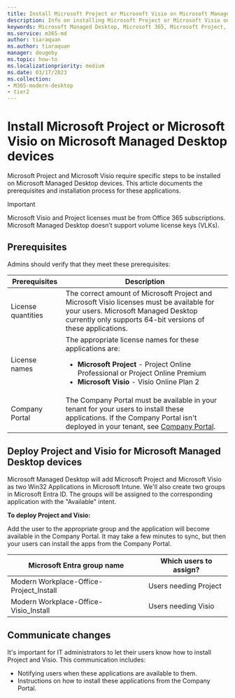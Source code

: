 ```yaml
---
title: Install Microsoft Project or Microsoft Visio on Microsoft Managed Desktop devices 
description: Info on installing Microsoft Project or Microsoft Visio on Microsoft Managed Desktop devices 
keywords: Microsoft Managed Desktop, Microsoft 365, Microsoft Project, Microsoft Visio
ms.service: m365-md
author: tiaraquan
ms.author: tiaraquan
manager: dougeby
ms.topic: how-to
ms.localizationpriority: medium
ms.date: 03/17/2023
ms.collection: 
- M365-modern-desktop
- tier2
---
```


# Install Microsoft Project or Microsoft Visio on Microsoft Managed Desktop devices

Microsoft Project and Microsoft Visio require specific steps to be installed on Microsoft Managed Desktop devices. This article documents the prerequisites and installation process for these applications.

> [!IMPORTANT]
> Microsoft Visio and Project licenses must be from Office 365 subscriptions. Microsoft Managed Desktop doesn’t support volume license keys (VLKs).

## Prerequisites

Admins should verify that they meet these prerequisites:

| Prerequisites | Description |
| ------ | ------ |
| License quantities | The correct amount of Microsoft Project and Microsoft Visio licenses must be available for your users. Microsoft Managed Desktop currently only supports 64-bit versions of these applications. |
| License names | The appropriate license names for these applications are: <ul><li>**Microsoft Project** - Project Online Professional or Project Online Premium</li><li>**Microsoft Visio** - Visio Online Plan 2</li><ul> |
| Company Portal | The Company Portal must be available in your tenant for your users to install these applications. If the Company Portal isn't deployed in your tenant, see [Company Portal](../prepare/company-portal.md). |

## Deploy Project and Visio for Microsoft Managed Desktop devices

Microsoft Managed Desktop will add Microsoft Project and Microsoft Visio as two Win32 Applications in Microsoft Intune. We'll also create two groups in Microsoft Entra ID. The groups will be assigned to the corresponding application with the "Available" intent.

**To deploy Project and Visio:**

Add the user to the appropriate group and the application will become available in the Company Portal. It may take a few minutes to sync, but then your users can install the apps from the Company Portal.

| Microsoft Entra group name | Which users to assign? |
| ----- | ----- |
| Modern Workplace-Office-Project_Install | Users needing Project |
| Modern Workplace-Office-Visio_Install | Users needing Visio |

## Communicate changes

It's important for IT administrators to let their users know how to install Project and Visio. This communication includes:

- Notifying users when these applications are available to them.
- Instructions on how to install these applications from the Company Portal.
